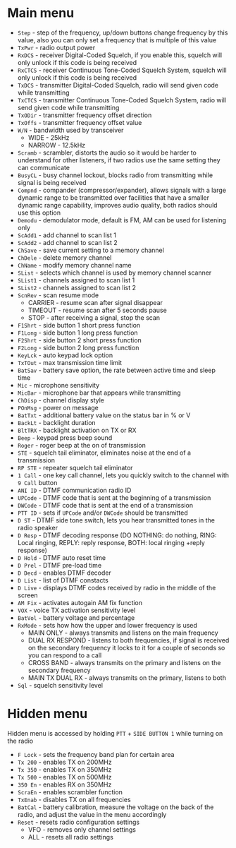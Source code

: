 # Main menu
* `Step` - step of the frequency, up/down buttons change frequency by this value, also you can only set a frequency that is multiple of this value
* `TxPwr` - radio output power
* `RxDCS` - receiver Digital-Coded Squelch, if you enable this, squelch will only unlock if this code is being received
* `RxCTCS` - receiver Continuous Tone-Coded Squelch System, squelch will only unlock if this code is being received
* `TxDCS` - transmitter Digital-Coded Squelch, radio will send given code while transmitting
* `TxCTCS` - transmitter Continuous Tone-Coded Squelch System, radio will send given code while transmitting
* `TxODir` - transmitter frequency offset direction
* `TxOffs` - transmitter frequency offset value
* `W/N` - bandwidth used by transceiver
  * WIDE - 25kHz
  * NARROW - 12.5kHz
* `Scramb` - scrambler, distorts the audio so it would be harder to understand for other listeners, if two radios use the same setting they can communicate
* `BusyCL` - busy channel lockout, blocks radio from transmitting while signal is being received
* `Compnd` - compander (compressor/expander), allows signals with a large dynamic range to be transmitted over facilities that have a smaller dynamic range capability, improves audio quality, both radios should use this option
* `Demodu` - demodulator mode, default is FM, AM can be used for listening only
* `ScAdd1` - add channel to scan list 1
* `ScAdd2` - add channel to scan list 2
* `ChSave` - save current setting to a memory channel
* `ChDele` - delete memory channel
* `ChName` - modify memory channel name
* `SList` - selects which channel is used by memory channel scanner
* `SList1` - channels assigned to scan list 1
* `SList2` - channels assigned to scan list 2
* `ScnRev` - scan resume mode
  * CARRIER - resume scan after signal disappear
  * TIMEOUT - resume scan after 5 seconds pause
  * STOP - after receiving a signal, stop the scan
* `F1Shrt` - side button 1 short press function
* `F1Long` - side button 1 long press function
* `F2Shrt` - side button 2 short press function
* `F2Long` - side button 2 long press function
* `KeyLck` - auto keypad lock option
* `TxTOut` - max transmission time limit
* `BatSav` - battery save option, the rate between active time and sleep time
* `Mic` - microphone sensitivity
* `MicBar` - microphone bar that appears while transmitting
* `ChDisp` - channel display style
* `POnMsg` - power on message
* `BatTxt` - additional battery value on the status bar in % or V
* `BackLt` - backlight duration
* `BltTRX` - backlight activation on TX or RX
* `Beep` - keypad press beep sound
* `Roger` - roger beep at the on of transmission
* `STE` - squelch tail eliminator, eliminates noise at the end of a transmission
* `RP STE` - repeater squelch tail eliminator
* `1 Call` - one key call channel, lets you quickly switch to the channel with `9 Call` button
* `ANI ID` - DTMF communication radio ID
* `UPCode` - DTMF code that is sent at the beginning of a transmission
* `DWCode` - DTMF code that is sent at the end of a transmission
* `PTT ID` - sets if `UPCode` and/or `DWCode` should be transmitted
* `D ST` - DTMF side tone switch, lets you hear transmitted tones in the radio speaker
* `D Resp` - DTMF decoding response (DO NOTHING: do nothing, RING: Local ringing, REPLY: reply response, BOTH: local ringing +reply response)
* `D Hold` - DTMF auto reset time
* `D Prel` - DTMF pre-load time
* `D Decd` - enables DTMF decoder
* `D List` - list of DTMF constacts
* `D Live` - displays DTMF codes received by radio in the middle of the screen
* `AM Fix` - activates autogain AM fix function
* `VOX` - voice TX activation sensitivity level
* `BatVol` - battery voltage and percentage
* `RxMode` - sets how how the upper and lower frequency is used
  * MAIN ONLY - always transmits and listens on the main frequency 
  * DUAL RX RESPOND - listens to both frequencies, if signal is received on the secondary frequency it locks to it for a couple of seconds so you can respond to a call
  * CROSS BAND - always transmits on the primary and listens on the secondary frequency
  * MAIN TX DUAL RX - always transmits on the primary, listens to both
* `Sql` - squelch sensitivity level

# Hidden menu

Hidden menu is accessed by holding `PTT` + `SIDE BUTTON 1` while turning on the radio

* `F Lock` - sets the frequency band plan for certain area
* `Tx 200` - enables TX on 200MHz
* `Tx 350` - enables TX on 350MHz
* `Tx 500` - enables TX on 500MHz
* `350 En` - enables RX on 350MHz
* `ScraEn` - enables scrambler function
* `TxEnab` - disables TX on all frequencies
* `BatCal` - battery calibration, measure the voltage on the back of the radio, and adjust the value in the menu accordingly
* `Reset` - resets radio configuration settings
  * VFO - removes only channel settings
  * ALL - resets all radio settings